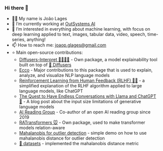 ### Hi there 👋

- 🙋‍♂️ My name is João Lages
- 👷‍ I’m currently working at [OutSystems AI](https://www.outsystems.com/ai/)
- 🌱 I’m interested in everything about machine learning, with focus on deep learning applied to text, images, tabular data, video, speech, time-series, anything!
- 📫 How to reach me: joaop.glages@gmail.com
- ⭐ Main open-source contributions:
  - [Diffusers-Interpret 🤗🧨🕵️‍♀️](https://github.com/JoaoLages/diffusers-interpret)  - Own package, a model explainability tool built on top of [🤗 Diffusers](https://github.com/huggingface/diffusers)
  - [Ecco](https://github.com/jalammar/ecco) - Major contributions to this package that is used to explain, analyze, and visualize NLP language models
  - [Reinforcement Learning from Human Feedback (RLHF) 🙋‍♂️](https://gist.github.com/JoaoLages/c6f2dfd13d2484aa8bb0b2d567fbf093) - a simplified explanation of the RLHF algorithm applied to large language models, like ChatGPT
  - [The Quest to Have Endless Conversations with Llama and ChatGPT 📝](https://medium.com/@joaolages/the-quest-to-have-endless-conversations-with-llama-and-chatgpt-%EF%B8%8F-81360b9b34b2) - A blog post about the input size limitations of generative language models
  - [AI Reading Group](https://outsystems-ai-reading-group.github.io/) - Co-author of an open AI reading group since 2019
  - [RATransformers 🐭](https://github.com/JoaoLages/RATransformers) - Own package, used to make transformer models relation-aware
  - [Mahalanobis for outlier detection](https://gistpreview.github.io/?3cc5c28c69d21cb5278fa39e91f1da05) - simple demo on how to use mahalanobis distance for outlier detection
  - [🤗 datasets](https://github.com/huggingface/datasets) - implemented the mahalanobis distance metric
  

<!--
**JoaoLages/JoaoLages** is a ✨ _special_ ✨ repository because its `README.md` (this file) appears on your GitHub profile.

Here are some ideas to get you started:

- 🔭 I’m currently working on ...
- 🌱 I’m currently learning ...
- 👯 I’m looking to collaborate on ...
- 🤔 I’m looking for help with ...
- 💬 Ask me about ...
- 📫 How to reach me: ...
- 😄 Pronouns: ...
- ⚡ Fun fact: ...
-->
